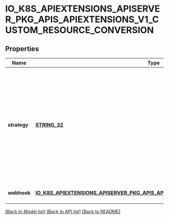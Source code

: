 # IO_K8S_APIEXTENSIONS_APISERVER_PKG_APIS_APIEXTENSIONS_V1_CUSTOM_RESOURCE_CONVERSION

## Properties
Name | Type | Description | Notes
------------ | ------------- | ------------- | -------------
**strategy** | [**STRING_32**](STRING_32.md) | strategy specifies how custom resources are converted between versions. Allowed values are: - &#x60;None&#x60;: The converter only change the apiVersion and would not touch any other field in the custom resource. - &#x60;Webhook&#x60;: API Server will call to an external webhook to do the conversion. Additional information   is needed for this option. This requires spec.preserveUnknownFields to be false, and spec.conversion.webhook to be set. | [default to null]
**webhook** | [**IO_K8S_APIEXTENSIONS_APISERVER_PKG_APIS_APIEXTENSIONS_V1_WEBHOOK_CONVERSION**](io.k8s.apiextensions-apiserver.pkg.apis.apiextensions.v1.WebhookConversion.md) |  | [optional] [default to null]

[[Back to Model list]](../README.md#documentation-for-models) [[Back to API list]](../README.md#documentation-for-api-endpoints) [[Back to README]](../README.md)


